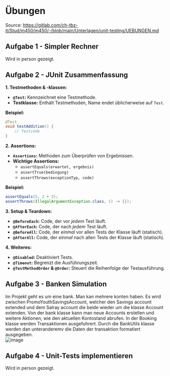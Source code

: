 # Übungen
Source: https://gitlab.com/ch-tbz-it/Stud/m450/m450/-/blob/main/Unterlagen/unit-testing/UEBUNGEN.md

## Aufgabe 1 - Simpler Rechner
Wird in person gezeigt.
## Aufgabe 2 - JUnit Zusammenfassung
**1. Testmethoden & -klassen:**

*   **`@Test`:**  Kennzeichnet eine Testmethode.
*   **Testklasse:** Enthält Testmethoden, Name endet üblicherweise auf `Test`.

**Beispiel:**

```java
@Test
void testAddition() {
    // Testcode
}
```

**2. Assertions:**

*   **`Assertions`:** Methoden zum Überprüfen von Ergebnissen.
*   **Wichtige Assertions:**
    *   `assertEquals(erwartet, ergebnis)`
    *   `assertTrue(bedingung)`
    *   `assertThrows(exceptionTyp, code)`

**Beispiel:**

```java
assertEquals(5, 2 + 3);
assertThrows(IllegalArgumentException.class, () -> {});
```

**3. Setup & Teardown:**

*   **`@BeforeEach`:**  Code, der vor *jedem* Test läuft.
*   **`@AfterEach`:** Code, der nach *jedem* Test läuft.
*   **`@BeforeAll`:** Code, der *einmal* vor allen Tests der Klasse läuft (statisch).
*   **`@AfterAll`:** Code, der *einmal* nach allen Tests der Klasse läuft (statisch).

**4. Weiteres:**

*   **`@Disabled`:** Deaktiviert Tests.
*   **`@Timeout`:** Begrenzt die Ausführungszeit.
*   **`@TestMethodOrder` & `@Order`:** Steuert die Reihenfolge der Testausführung.

## Aufgabe 3 - Banken Simulation
Im Projekt geht es um eine bank. Man kan mehrere konten haben. Es wird zwischen PromoYouthSavingsAccount, welcher den Savings account extended und dem Salray account die beide wieder um die klasse Account extenden. Von der bank klasse kann man neue Accounts erstellen und weitere Aktionen, wie den aktuellen Kontostand abrufen. In der Booking klasse werden Transaktionen ausgefuhrert. Durch die BankUtils klasse werden dan unteranderemv die Daten der transaktion formatiert ausgegeben.  
![image](https://github.com/user-attachments/assets/c5811e20-9faf-4403-994b-244d525bbca5)

## Aufgabe 4 - Unit-Tests implementieren
Wird in person gezeigt.

